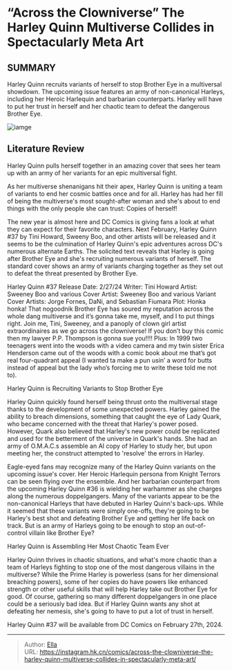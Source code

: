 # “Across the Clowniverse” The Harley Quinn Multiverse Collides in Spectacularly Meta Art


## SUMMARY 



  Harley Quinn recruits variants of herself to stop Brother Eye in a multiversal showdown.   The upcoming issue features an army of non-canonical Harleys, including her Heroic Harlequin and barbarian counterparts.   Harley will have to put her trust in herself and her chaotic team to defeat the dangerous Brother Eye.  

![iamge](https://static1.srcdn.com/wordpress/wp-content/uploads/2023/07/harley-and-the-council-of-quinn-dc.jpg)

## Literature Review

Harley Quinn pulls herself together in an amazing cover that sees her team up with an army of her variants for an epic multiversal fight.




As her multiverse shenanigans hit their apex, Harley Quinn is uniting a team of variants to end her cosmic battles once and for all. Harley has had her fill of being the multiverse&#39;s most sought-after woman and she&#39;s about to end things with the only people she can trust: Copies of herself!




The new year is almost here and DC Comics is giving fans a look at what they can expect for their favorite characters. Next February, Harley Quinn #37 by Tini Howard, Sweeny Boo, and other artists will be released and it seems to be the culmination of Harley Quinn&#39;s epic adventures across DC&#39;s numerous alternate Earths. The solicited text reveals that Harley is going after Brother Eye and she&#39;s recruiting numerous variants of herself. The standard cover shows an army of variants charging together as they set out to defeat the threat presented by Brother Eye.



          



  Harley Quinn #37   Release Date: 2/27/24   Writer: Tini Howard   Artist: Sweeney Boo and various   Cover Artist: Sweeney Boo and various   Variant Cover Artists: Jorge Fornes, DaNi, and Sebastian Fiumara   Plot: Honka honka! That nogoodnik Brother Eye has soured my reputation across the whole dang multiverse and it’s gonna take me, myself, and I to put things right. Join me, Tini, Sweeney, and a panoply of clown girl artist extraordinaires as we go across the clowniverse! If you don’t buy this comic then my lawyer P.P. Thompson is gonna sue you!!!! Plus: In 1999 two teenagers went into the woods with a video camera and my twin sister Erica Henderson came out of the woods with a comic book about me that’s got real four-quadrant appeal (I wanted ta make a pun usin’ a word for butts instead of appeal but the lady who’s forcing me to write these told me not to).  





 Harley Quinn is Recruiting Variants to Stop Brother Eye 
          

Harley Quinn quickly found herself being thrust onto the multiversal stage thanks to the development of some unexpected powers. Harley gained the ability to breach dimensions, something that caught the eye of Lady Quark, who became concerned with the threat that Harley&#39;s power posed. However, Quark also believed that Harley&#39;s new power could be replicated and used for the betterment of the universe in Quark&#39;s hands. She had an army of O.M.A.C.s assemble an AI copy of Harley to study her, but upon meeting her, the construct attempted to &#39;resolve&#39; the errors in Harley.

Eagle-eyed fans may recognize many of the Harley Quinn variants on the upcoming issue&#39;s cover. Her Heroic Harlequin persona from Knight Terrors can be seen flying over the ensemble. And her barbarian counterpart from the upcoming Harley Quinn #36 is wielding her warhammer as she charges along the numerous doppelgangers. Many of the variants appear to be the non-canonical Harleys that have debuted in Harley Quinn&#39;s back-ups. While it seemed that these variants were simply one-offs, they&#39;re going to be Harley&#39;s best shot and defeating Brother Eye and getting her life back on track. But is an army of Harleys going to be enough to stop an out-of-control villain like Brother Eye?






 Harley Quinn is Assembling Her Most Chaotic Team Ever 
          

Harley Quinn thrives in chaotic situations, and what&#39;s more chaotic than a team of Harleys fighting to stop one of the most dangerous villains in the multiverse? While the Prime Harley is powerless (sans for her dimensional breaching powers), some of her copies do have powers like enhanced strength or other useful skills that will help Harley take out Brother Eye for good. Of course, gathering so many different doppelgangers in one place could be a seriously bad idea. But if Harley Quinn wants any shot at defeating her nemesis, she&#39;s going to have to put a lot of trust in herself.

Harley Quinn #37 will be available from DC Comics on February 27th, 2024.



---

> Author: [Ella](https://instagram.hk.cn/)  
> URL: https://instagram.hk.cn/comics/across-the-clowniverse-the-harley-quinn-multiverse-collides-in-spectacularly-meta-art/  


